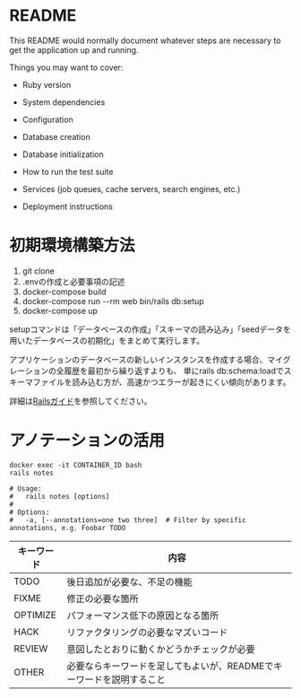 # README

This README would normally document whatever steps are necessary to get the
application up and running.

Things you may want to cover:

* Ruby version

* System dependencies

* Configuration

* Database creation

* Database initialization

* How to run the test suite

* Services (job queues, cache servers, search engines, etc.)

* Deployment instructions

# 初期環境構築方法
1. git clone
2. .envの作成と必要事項の記述
3. docker-compose build
4. docker-compose run --rm web bin/rails db:setup
5. docker-compose up

setupコマンドは「データベースの作成」「スキーマの読み込み」「seedデータを用いたデータベースの初期化」をまとめて実行します。

アプリケーションのデータベースの新しいインスタンスを作成する場合、マイグレーションの全履歴を最初から繰り返すよりも、
単にrails db:schema:loadでスキーマファイルを読み込む方が、高速かつエラーが起きにくい傾向があります。

詳細は[Railsガイド](https://railsguides.jp/active_record_migrations.html#%E3%83%87%E3%83%BC%E3%82%BF%E3%83%99%E3%83%BC%E3%82%B9%E3%82%92%E8%A8%AD%E5%AE%9A%E3%81%99%E3%82%8B)を参照してください。


# アノテーションの活用

```
docker exec -it CONTAINER_ID bash
rails notes

# Usage:
#   rails notes [options]
#
# Options:
#   -a, [--annotations=one two three]  # Filter by specific annotations, e.g. Foobar TODO
```
キーワード | 内容
--- | ---
TODO | 後日追加が必要な、不足の機能
FIXME |	修正の必要な箇所
OPTIMIZE | パフォーマンス低下の原因となる箇所
HACK | リファクタリングの必要なマズいコード
REVIEW | 意図したとおりに動くかどうかチェックが必要
OTHER | 必要ならキーワードを足してもよいが、READMEでキーワードを説明すること
